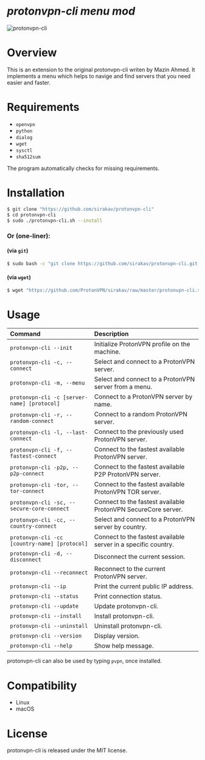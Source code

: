 *protonvpn-cli menu mod*
================

![protonvpn-cli](https://i.imgur.com/H3wVnur.jpg)

# Overview #
This is an extension to the original protonvpn-cli writen by Mazin Ahmed.
It implements a menu which helps to navige and find servers that you need easier and faster.

# Requirements #

* `openvpn`
* `python`
* `dialog`
* `wget`
* `sysctl`
* `sha512sum`

The program automatically checks for missing requirements.


# Installation #

```bash
$ git clone "https://github.com/sirakav/protonvpn-cli"
$ cd protonvpn-cli
$ sudo ./protonvpn-cli.sh --install
```

### Or (one-liner): ###

#### (via `git`) ####

```bash
$ sudo bash -c "git clone https://github.com/sirakav/protonvpn-cli.git && ./protonvpn-cli/protonvpn-cli.sh --install"
```
#### (via `wget`) ####
```bash
$ wget "https://github.com/ProtonVPN/sirakav/raw/master/protonvpn-cli.sh" -O "protonvpn-cli.sh" && sudo bash protonvpn-cli.sh --install
```


# Usage #

| **Command**                                   | **Description**                                                |
| :-------------------------------------------- | :------------------------------------------------------------- |
| `protonvpn-cli --init`                        | Initialize ProtonVPN profile on the machine.                   |
| `protonvpn-cli -c, --connect`                 | Select and connect to a ProtonVPN server.                      |
| `protonvpn-cli -m, --menu`					          | Select and connect to a ProtonVPN server from a menu.    			 |
| `protonvpn-cli -c [server-name] [protocol]`   | Connect to a ProtonVPN server by name.                         |
| `protonvpn-cli -r, --random-connect`          | Connect to a random ProtonVPN server.                          |
| `protonvpn-cli -l, --last-connect`            | Connect to the previously used ProtonVPN server.               |
| `protonvpn-cli -f, --fastest-connect`         | Connect to the fastest available ProtonVPN server.             |
| `protonvpn-cli -p2p, --p2p-connect`           | Connect to the fastest available P2P ProtonVPN server.         |
| `protonvpn-cli -tor, --tor-connect`           | Connect to the fastest available ProtonVPN TOR server.         |
| `protonvpn-cli -sc, --secure-core-connect`    | Connect to the fastest available ProtonVPN SecureCore server.  |
| `protonvpn-cli -cc, --country-connect`        | Select and connect to a ProtonVPN server by country.           |
| `protonvpn-cli -cc [country-name] [protocol]` | Connect to the fastest available server in a specific country. |
| `protonvpn-cli -d, --disconnect`              | Disconnect the current session.                                |
| `protonvpn-cli --reconnect`                   | Reconnect to the current ProtonVPN server.                     |
| `protonvpn-cli --ip`                          | Print the current public IP address.                           |
| `protonvpn-cli --status`                      | Print connection status.                                       |
| `protonvpn-cli --update`                      | Update protonvpn-cli.                                          |
| `protonvpn-cli --install`                     | Install protonvpn-cli.                                         |
| `protonvpn-cli --uninstall`                   | Uninstall protonvpn-cli.                                       |
| `protonvpn-cli --version`                     | Display version.                                               |
| `protonvpn-cli --help`                        | Show help message.                                             |


protonvpn-cli can also be used by typing `pvpn`, once installed.


# Compatibility #
* Linux
* macOS

# License #

protonvpn-cli is released under the MIT license.
